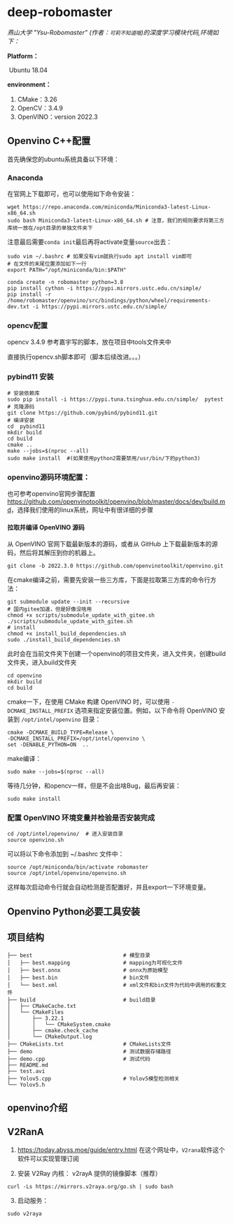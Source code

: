 # deep-robomaster

*燕山大学 "Ysu-Robomaster" (作者：`可莉不知道哦`)的深度学习模块代码,环境如下：*

**Platform：**

​ Ubuntu 18.04

**environment：**

1. CMake：3.26
2. OpenCV：3.4.9
3. OpenVINO：version 2022.3

## Openvino C++配置

首先确保您的ubuntu系统具备以下环境：

### Anaconda

在官网上下载即可，也可以使用如下命令安装：

```shell
wget https://repo.anaconda.com/miniconda/Miniconda3-latest-Linux-x86_64.sh
sudo bash Miniconda3-latest-Linux-x86_64.sh # 注意，我们的规则要求将第三方库统一放在/opt目录的单独文件夹下
```

注意最后需要`conda init`最后再将activate变量`source`出去：

```shell
sudo vim ~/.bashrc # 如果没有vim就执行sudo apt install vim即可
# 在文件的末尾位置添加如下一行
export PATH="/opt/miniconda/bin:$PATH"
```

```shell
conda create -n robomaster python=3.8
pip install cython -i https://pypi.mirrors.ustc.edu.cn/simple/
pip install -r /home/robomaster/openvino/src/bindings/python/wheel/requirements-dev.txt -i https://pypi.mirrors.ustc.edu.cn/simple/
```

### opencv配置

opencv 3.4.9 参考嘉宇写的脚本，放在项目中tools文件夹中

直接执行opencv.sh脚本即可（脚本后续改进。。。）

### pybind11 安装

```shell
# 安装依赖库
sudo pip install -i https://pypi.tuna.tsinghua.edu.cn/simple/  pytest
# 克隆源码
git clone https://github.com/pybind/pybind11.git
# 编译安装
cd  pybind11
mkdir build
cd build
cmake ..
make --jobs=$(nproc --all)
sudo make install  #(如果使用python2需要禁用/usr/bin/下的python3)
```

### **openvino源码环境配置：**

也可参考openvino官网步骤配置<https://github.com/openvinotoolkit/openvino/blob/master/docs/dev/build.md>，选择我们使用的linux系统，网址中有很详细的步骤

#### 拉取并编译 OpenVINO 源码

从 OpenVINO 官网下载最新版本的源码，或者从 GitHub 上下载最新版本的源码，然后将其解压到你的机器上。

```shell
git clone -b 2022.3.0 https://github.com/openvinotoolkit/openvino.git
```

在cmake编译之前，需要先安装一些三方库，下面是拉取第三方库的命令行方法：

```shell
git submodule update --init --recursive
# 国内gitee加速，但是好像没啥用
chmod +x scripts/submodule_update_with_gitee.sh
./scripts/submodule_update_with_gitee.sh
# install
chmod +x install_build_dependencies.sh
sudo ./install_build_dependencies.sh
```

此时会在当前文件夹下创建一个openvino的项目文件夹，进入文件夹，创建build文件夹，进入build文件夹

```shell
cd openvino
mkdir build
cd build
```

cmake一下，在使用 CMake 构建 OpenVINO 时，可以使用 `-DCMAKE_INSTALL_PREFIX` 选项来指定安装位置。例如，以下命令将 OpenVINO 安装到 `/opt/intel/openvino` 目录：

```shell
cmake -DCMAKE_BUILD_TYPE=Release \
-DCMAKE_INSTALL_PREFIX=/opt/intel/openvino \
set -DENABLE_PYTHON=ON  ..
```

make编译：

```shell
sudo make --jobs=$(nproc --all)
```

等待几分钟，和opencv一样，但是不会出啥Bug，最后再安装：

```shell
sudo make install
```

### 配置 OpenVINO 环境变量并检验是否安装完成

```shell
cd /opt/intel/openvino/  # 进入安装目录
source openvino.sh
```

可以将以下命令添加到 ~/.bashrc 文件中：

```shell
source /opt/miniconda/bin/activate robomaster
source /opt/intel/openvino/openvino.sh
```

这样每次启动命令行就会自动检测是否配置好，并且export一下环境变量。

## Openvino Python必要工具安装

## 项目结构

```shell
├── best                             # 模型目录
│   ├── best.mapping                 # mapping为可视化文件
│   ├── best.onnx                    # onnx为原始模型
│   ├── best.bin                     # bin文件
│   └── best.xml                     # xml文件和bin文件为代码中调用的权重文件
├── build                            # build目录
│   ├── CMakeCache.txt
│   └── CMakeFiles
│       ├── 3.22.1
│       │   └── CMakeSystem.cmake
│       ├── cmake.check_cache
│       └── CMakeOutput.log
├── CMakeLists.txt                   # CMakeLists文件
├── demo                             # 测试数据存储路径
├── demo.cpp                         # 测试代码 
├── README.md
├── test.avi
├── Yolov5.cpp                       # Yolov5模型检测相关
└── Yolov5.h
```

## openvino介绍

## V2RanA

1. <https://today.abyss.moe/guide/entry.html> 在这个网址中，`V2rana`软件这个软件可以实现管理订阅

2. 安装 V2Ray 内核：
v2rayA 提供的镜像脚本（推荐）

```shell
curl -Ls https://mirrors.v2raya.org/go.sh | sudo bash
```

3. 启动服务：

```shell
sudo v2raya
```
